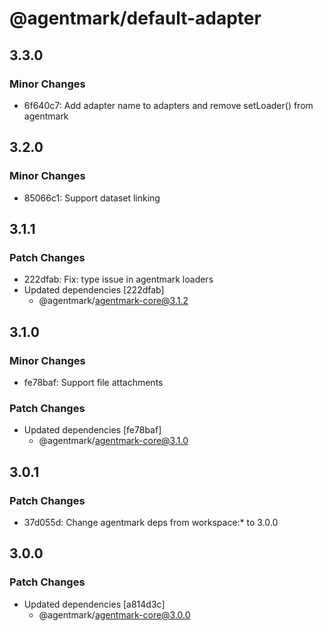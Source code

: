 # @agentmark/default-adapter

## 3.3.0

### Minor Changes

- 6f640c7: Add adapter name to adapters and remove setLoader() from agentmark

## 3.2.0

### Minor Changes

- 85066c1: Support dataset linking

## 3.1.1

### Patch Changes

- 222dfab: Fix: type issue in agentmark loaders
- Updated dependencies [222dfab]
  - @agentmark/agentmark-core@3.1.2

## 3.1.0

### Minor Changes

- fe78baf: Support file attachments

### Patch Changes

- Updated dependencies [fe78baf]
  - @agentmark/agentmark-core@3.1.0

## 3.0.1

### Patch Changes

- 37d055d: Change agentmark deps from workspace:\* to 3.0.0

## 3.0.0

### Patch Changes

- Updated dependencies [a814d3c]
  - @agentmark/agentmark-core@3.0.0
